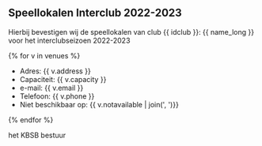 ## Speellokalen Interclub 2022-2023

Hierbij bevestigen wij de speellokalen van club {{ idclub }}: {{ name_long }} voor het interclubseizoen 2022-2023

{% for v in venues %}

 - Adres: {{ v.address }}
 - Capaciteit: {{ v.capacity }}
 - e-mail: {{ v.email }}
 - Telefoon: {{ v.phone }}
 - Niet beschikbaar op: {{ v.notavailable | join(', ')}}


{% endfor %}

het KBSB bestuur